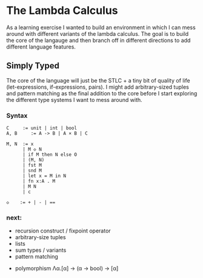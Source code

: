# The Lambda Calculus

As a learning exercise I wanted to build an environment in which I can mess around with different variants of the lambda calculus. The goal is to build the core of the langauge and then branch off in different directions to add different language features.

## Simply Typed

The core of the language will just be the STLC + a tiny bit of quality of life (let-expressions, if-expressions, pairs). I might add arbitrary-sized tuples and pattern matching as the final addition to the core before I start exploring the different type systems I want to mess around with.

### Syntax

```
C     := unit | int | bool
A, B     := A -> B | A × B | C

M, N  := x
      | M ◇ N
      | if M then N else O
      | (M, N)
      | fst M
      | snd M
      | let x = M in N
      | fn x:A . M
      | M N
      | c

◇    := + | - | ==
```

### next:

- recursion construct / fixpoint operator
- arbitrary-size tuples
- lists
- sum types / variants
- pattern matching

<!-- squarely leaving STLC territory -->
- polymorphism Λα.[α] -> (α -> bool) -> [α]

